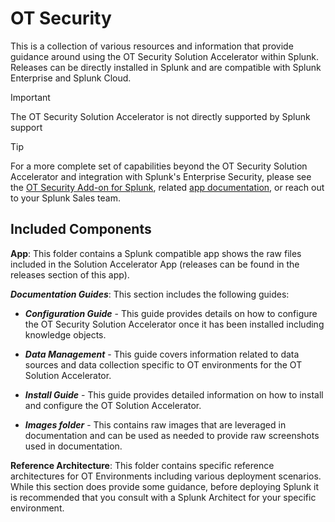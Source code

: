 # OT Security

This is a collection of various resources and information that provide guidance around using the OT Security Solution Accelerator within Splunk.  Releases can be directly installed in Splunk and are compatible with Splunk Enterprise and Splunk Cloud.

> [!IMPORTANT]  
> The OT Security Solution Accelerator is not directly supported by Splunk support

> [!TIP]
> For a more complete set of capabilities beyond the OT Security Solution Accelerator and integration with Splunk's Enterprise Security, please see the [OT Security Add-on for Splunk](https://splunkbase.splunk.com/app/5151), related [app documentation](https://splunk.github.io/ot-security-solution), or reach out to your Splunk Sales team.

## Included Components

**App**:  This folder contains a Splunk compatible app shows the raw files included in the Solution Accelerator App (releases can be found in the releases section of this app).

***Documentation Guides***:  This section includes the following guides:

* ***Configuration Guide*** - This guide provides details on how to configure the OT Security Solution Accelerator once it has been installed including knowledge objects.

* ***Data Management*** - This guide covers information related to data sources and data collection specific to OT environments for the OT Solution Accelerator.

* ***Install Guide*** - This guide provides detailed information on how to install and configure the OT Solution Accelerator.

* ***Images folder*** - This contains raw images that are leveraged in documentation and can be used as needed to provide raw screenshots used in documentation.
  
**Reference Architecture**:  This folder contains specific reference architectures for OT Environments including various deployment scenarios.  While this section does provide some guidance, before deploying Splunk it is recommended that you consult with a Splunk Architect for your specific environment.
